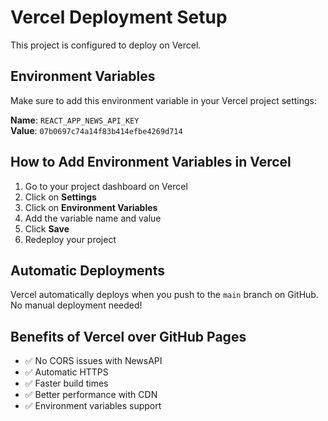 # Vercel Deployment Setup

This project is configured to deploy on Vercel.

## Environment Variables

Make sure to add this environment variable in your Vercel project settings:

**Name**: `REACT_APP_NEWS_API_KEY`  
**Value**: `07b0697c74a14f83b414efbe4269d714`

## How to Add Environment Variables in Vercel

1. Go to your project dashboard on Vercel
2. Click on **Settings**
3. Click on **Environment Variables**
4. Add the variable name and value
5. Click **Save**
6. Redeploy your project

## Automatic Deployments

Vercel automatically deploys when you push to the `main` branch on GitHub. No manual deployment needed!

## Benefits of Vercel over GitHub Pages

- ✅ No CORS issues with NewsAPI
- ✅ Automatic HTTPS
- ✅ Faster build times
- ✅ Better performance with CDN
- ✅ Environment variables support
